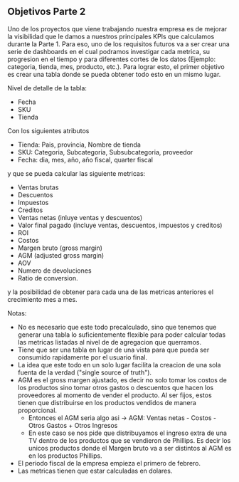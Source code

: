 ## Objetivos Parte 2


Uno de los proyectos que viene trabajando nuestra empresa es de mejorar la visibilidad que le damos a nuestros principales KPIs que calculamos durante la Parte 1. Para eso, uno de los requisitos futuros va a ser crear una serie de dashboards en el cual podramos investigar cada metrica, su progresion en el tiempo y para diferentes cortes de los datos (Ejemplo: categoria, tienda, mes, producto, etc.). Para lograr esto, el primer objetivo es crear una tabla donde se pueda obtener todo esto en un mismo lugar. 

Nivel de detalle de la tabla: 
- Fecha 
- SKU 
- Tienda

Con los siguientes atributos 
- Tienda: Pais, provincia, Nombre de tienda
- SKU: Categoria, Subcategoria, Subsubcategoria, proveedor
- Fecha: dia, mes, año, año fiscal, quarter fiscal

y que se pueda calcular las siguiente metricas: 
- Ventas brutas
- Descuentos
- Impuestos
- Creditos
- Ventas netas (inluye ventas y descuentos)
- Valor final pagado (incluye ventas, descuentos, impuestos y creditos)
- ROI
- Costos
- Margen bruto (gross margin)
- AGM (adjusted gross margin)
- AOV
- Numero de devoluciones
- Ratio de conversion.

y la posibilidad de obtener para cada una de las metricas anteriores el crecimiento mes a mes. 

Notas: 
- No es necesario que este todo precalculado, sino que tenemos que generar una tabla lo suficientemente flexible para poder calcular todas las metricas listadas al nivel de de agregacion que querramos.
- Tiene que ser una tabla en lugar de una vista para que pueda ser consumido rapidamente por el usuario final. 
- La idea que este todo en un solo lugar facilita la creacion de una sola fuenta de la verdad ("single source of truth"). 
- AGM es el gross margen ajustado, es decir no solo tomar los costos de los productos sino tomar otros gastos o descuentos que hacen los proveedores al momento de vender el producto. Al ser fijos, estos tienen que distribuirse en los productos vendidos de manera proporcional. 
  - Entonces el AGM seria algo asi -> AGM: Ventas netas - Costos - Otros Gastos + Otros Ingresos
  - En este caso se nos pide que distribuyamos el ingreso extra de una TV dentro de los productos que se vendieron de Phillips. Es decir los unicos productos donde el Margen bruto va a ser distintos al AGM es en los productos Phillips.
- El periodo fiscal de la empresa empieza el primero de febrero.
- Las metricas tienen que estar calculadas en dolares.
